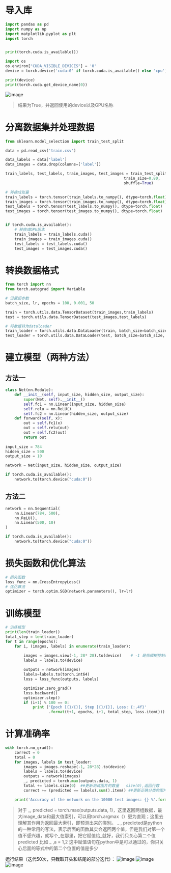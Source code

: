 # 导入库
```python
import pandas as pd
import numpy as np
import matplotlib.pyplot as plt
import torch


print(torch.cuda.is_available())

import os
os.environ["CUDA_VISIBLE_DEVICES"] = '0'
device = torch.device('cuda:0' if torch.cuda.is_available() else 'cpu')

print(device)
print(torch.cuda.get_device_name(0))
```
![image](https://user-images.githubusercontent.com/116483698/226077944-62cd98c1-d0b1-4453-a938-938092398f1c.png)

> 结果为True，并返回使用的device以及GPU名称


# 分离数据集并处理数据
```python
from sklearn.model_selection import train_test_split

data = pd.read_csv('train.csv')

data_labels = data['label']
data_images = data.drop(columns=['label'])

train_labels, test_labels, train_images, test_images = train_test_split(data_labels, data_images,
                                                    train_size=0.80,
                                                    shuffle=True)

# 转换成张量
train_labels = torch.tensor(train_labels.to_numpy(), dtype=torch.float)
train_images = torch.tensor(train_images.to_numpy(), dtype=torch.float)
test_labels = torch.tensor(test_labels.to_numpy(), dtype=torch.float)
test_images = torch.tensor(test_images.to_numpy(), dtype=torch.float)


if torch.cuda.is_available():
    # 转换成GPU版本
    train_labels = train_labels.cuda()
    train_images = train_images.cuda()
    test_labels = test_labels.cuda()
    test_images = test_images.cuda()
```

# 转换数据格式
```python
from torch import nn
from torch.autograd import Variable

# 设置超参数
batch_size, lr, epochs = 100, 0.001, 50

train = torch.utils.data.TensorDataset(train_images,train_labels)
test = torch.utils.data.TensorDataset(test_images,test_labels)

# 将数据转为dataloader
train_loader = torch.utils.data.DataLoader(train, batch_size=batch_size, shuffle=False)
test_loader = torch.utils.data.DataLoader(test, batch_size=batch_size, shuffle=False)
```

# 建立模型（两种方法）
## 方法一
```python
class Net(nn.Module):
    def __init__(self, input_size, hidden_size, output_size):
        super(Net, self).__init__()
        self.fc1 = nn.Linear(input_size, hidden_size) 
        self.relu = nn.ReLU()
        self.fc2 = nn.Linear(hidden_size, output_size)
    def forward(self, x):
        out = self.fc1(x)
        out = self.relu(out)
        out = self.fc2(out)
        return out
    
input_size = 784
hidden_size = 500
output_size = 10

network = Net(input_size, hidden_size, output_size)

if torch.cuda.is_available():
    network.to(torch.device("cuda:0"))
```

## 方法二
```python
network = nn.Sequential(
    nn.Linear(784, 500),
    nn.ReLU(),
    nn.Linear(500, 10)
)

if torch.cuda.is_available():
    network.to(torch.device("cuda:0"))

```

# 损失函数和优化算法
```python
# 损失函数
loss_func = nn.CrossEntropyLoss()
# 优化算法
optimizer = torch.optim.SGD(network.parameters(), lr=lr)
```

# 训练模型
```python
# 训练模型
print(len(train_loader))
total_step = len(train_loader)
for t in range(epochs):
    for i, (images, labels) in enumerate(train_loader):

        images = images.view(-1, 28* 28).to(device)    # -1 是指模糊控制的意思，即固定784列，不知道多少行
        labels = labels.to(device)
        
        outputs = network(images)
        labels=labels.to(torch.int64)
        loss = loss_func(outputs, labels)

        optimizer.zero_grad()
        loss.backward()
        optimizer.step()
        if (i+1) % 100 == 0:
            print ('Epoch [{}/{}], Step [{}/{}], Loss: {:.4f}' 
                   .format(t+1, epochs, i+1, total_step, loss.item()))
```

# 计算准确率
```python
with torch.no_grad():
    correct = 0
    total = 0
    for images, labels in test_loader:
        images = images.reshape(-1, 28*28).to(device)
        labels = labels.to(device)
        outputs = network(images)
        _, predicted = torch.max(outputs.data, 1)  
        total += labels.size(0)  ##更新测试图片的数量   size(0),返回行数
        correct += (predicted == labels).sum().item() ##更新正确分类的图片的数量

    print('Accuracy of the network on the 10000 test images: {} %'.format(100 * correct / total))
```
> 对于 _, predicted = torch.max(outputs.data, 1)，这里返回两组数据，最大image_data和最大值索引，可以用torch.argmax（）更为直观；这里去理解其作用为返回最大索引，即预测出来的类别。
> _ , predicted是python的一种常用的写法，表示后面的函数其实会返回两个值，但是我们对第一个值不感兴趣，就写个_在那里，把它赋值给_就好，我们只关心第二个值predicted
> 比如 _ ,a = 1,2 这中赋值语句在python中是可以通过的，你只关心后面的等式中的第二个位置的值是多少

运行结果（迭代50次，只截取开头和结尾的部分迭代）：
![image](https://user-images.githubusercontent.com/116483698/226078475-74def5e7-a09b-4987-977d-0e107b9826df.png)
![image](https://user-images.githubusercontent.com/116483698/226078486-9d6fc16d-c9b9-4c91-a9e6-565e4fd4cd07.png)
![image](https://user-images.githubusercontent.com/116483698/226078501-6afd2c09-d47a-4a98-bf88-74ced72fb00c.png)


